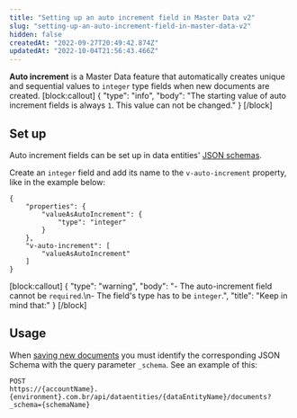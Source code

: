```yaml
---
title: "Setting up an auto increment field in Master Data v2"
slug: "setting-up-an-auto-increment-field-in-master-data-v2"
hidden: false
createdAt: "2022-09-27T20:49:42.874Z"
updatedAt: "2022-10-04T21:56:43.466Z"
---
```

**Auto increment** is a Master Data feature that automatically creates unique and sequential values to `integer` type fields when new documents are created.
[block:callout]
{
  "type": "info",
  "body": "The starting value of auto increment fields is always `1`. This value can not be changed."
}
[/block]

## Set up

Auto increment fields can be set up in data entities' [JSON schemas](/docs/guides/working-with-json-schemas-in-master-data-v2).

Create an `integer` field and add its name to the `v-auto-increment` property, like in the example below:

```
{
	"properties": {
		"valueAsAutoIncrement": {
			"type": "integer"
		}
	},
	"v-auto-increment": [
		"valueAsAutoIncrement"
	]
}
```
[block:callout]
{
  "type": "warning",
  "body": "- The auto-increment field cannot be `required`.\n- The field's type has to be `integer`.",
  "title": "Keep in mind that:"
}
[/block]
## Usage

When [saving new documents](https://developers.vtex.com/vtex-rest-api/reference/createnewdocument) you must identify the corresponding JSON Schema with the query parameter `_schema`. See an example of this:

```
POST
https://{accountName}.{environment}.com.br/api/dataentities/{dataEntityName}/documents?_schema={schemaName}
```